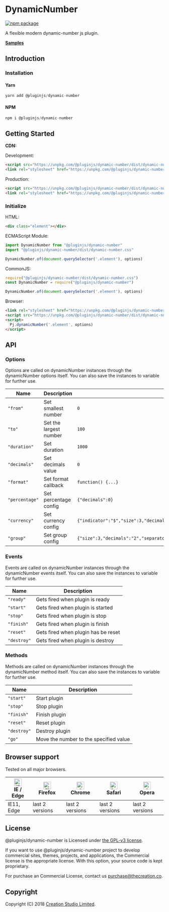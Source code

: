 # DynamicNumber

[![npm package](https://img.shields.io/npm/v/@pluginjs/dynamic-number.svg)](https://www.npmjs.com/package/@pluginjs/dynamic-number)

A flexible modern dynamic-number js plugin.

**[Samples](https://codesandbox.io/s/github/pluginjs/pluginjs/tree/master/modules/dynamicNumber/samples)**

## Introduction

### Installation

#### Yarn

```javascript
yarn add @pluginjs/dynamic-number
```

#### NPM

```javascript
npm i @pluginjs/dynamic-number
```

## Getting Started

**CDN:**

Development:

```html
<script src="https://unpkg.com/@pluginjs/dynamic-number/dist/dynamic-number.js"></script>
<link rel="stylesheet" href="https://unpkg.com/@pluginjs/dynamic-number/dist/dynamic-number.css">
```

Production:

```html
<script src="https://unpkg.com/@pluginjs/dynamic-number/dist/dynamic-number.min.js"></script>
<link rel="stylesheet" href="https://unpkg.com/@pluginjs/dynamic-number/dist/dynamic-number.min.css">
```

### Initialize

HTML:

```html
<div class="element"></div>
```

ECMAScript Module:

```javascript
import DynamicNumber from "@pluginjs/dynamic-number"
import "@pluginjs/dynamic-number/dist/dynamic-number.css"

DynamicNumber.of(document.querySelector('.element'), options)
```

CommonJS:

```javascript
require("@pluginjs/dynamic-number/dist/dynamic-number.css")
const DynamicNumber = require("@pluginjs/dynamic-number")

DynamicNumber.of(document.querySelector('.element'), options)
```

Browser:

```html
<link rel="stylesheet" href="https://unpkg.com/@pluginjs/dynamic-number/dist/dynamic-number.css">
<script src="https://unpkg.com/@pluginjs/dynamic-number/dist/dynamic-number.js"></script>
<script>
  Pj.dynamicNumber('.element', options)
</script>
```

## API

### Options

Options are called on dynamicNumber instances through the dynamicNumber options itself.
You can also save the instances to variable for further use.

Name | Description | Default
--|--|--
`"from"` | Set smallest number | `0`
`"to"` | Set the largest number | `100`
`"duration"` | Set duration | `1000`
`"decimals"` | Set decimals value | `0`
`"format"` | Set format callback | `function() {...}`
`"percentage"` | Set percentage config | `{"decimals":0}`
`"currency"` | Set currency config | `{"indicator":"$","size":3,"decimals":"2","separator":",","decimalsPoint":"."}`
`"group"` | Set group config | `{"size":3,"decimals":"2","separator":",","decimalsPoint":"."}`

### Events

Events are called on dynamicNumber instances through the dynamicNumber events itself.
You can also save the instances to variable for further use.

Name | Description
--|--
`"ready"` | Gets fired when plugin is ready
`"start"` | Gets fired when plugin is started
`"stop"` | Gets fired when plugin is stop
`"finish"` | Gets fired when plugin is finish
`"reset"` | Gets fired when plugin has be reset
`"destroy"` | Gets fired when plugin is destroy

### Methods

Methods are called on dynamicNumber instances through the dynamicNumber method itself.
You can also save the instances to variable for further use.

Name | Description
--|--
`"start"` | Start plugin
`"stop"` | Stop plugin
`"finish"` | Finish plugin
`"reset"` | Reset plugin
`"destroy"` | Destroy plugin
`"go"` | Move the number to the specified value

## Browser support

Tested on all major browsers.

| [<img src="https://raw.githubusercontent.com/alrra/browser-logos/master/src/edge/edge_48x48.png" alt="IE / Edge" width="24px" height="24px" />](http://godban.github.io/browsers-support-badges/)</br>IE / Edge | [<img src="https://raw.githubusercontent.com/alrra/browser-logos/master/src/firefox/firefox_48x48.png" alt="Firefox" width="24px" height="24px" />](http://godban.github.io/browsers-support-badges/)</br>Firefox | [<img src="https://raw.githubusercontent.com/alrra/browser-logos/master/src/chrome/chrome_48x48.png" alt="Chrome" width="24px" height="24px" />](http://godban.github.io/browsers-support-badges/)</br>Chrome | [<img src="https://raw.githubusercontent.com/alrra/browser-logos/master/src/safari/safari_48x48.png" alt="Safari" width="24px" height="24px" />](http://godban.github.io/browsers-support-badges/)</br>Safari | [<img src="https://raw.githubusercontent.com/alrra/browser-logos/master/src/opera/opera_48x48.png" alt="Opera" width="24px" height="24px" />](http://godban.github.io/browsers-support-badges/)</br>Opera |
| --------- | --------- | --------- | --------- | --------- |
| IE11, Edge| last 2 versions| last 2 versions| last 2 versions| last 2 versions|

## License

@pluginjs/dynamic-number is Licensed under [the GPL-v3 license](LICENSE).

If you want to use @pluginjs/dynamic-number project to develop commercial sites, themes, projects, and applications, the Commercial license is the appropriate license. With this option, your source code is kept proprietary.

For purchase an Commercial License, contact us purchase@thecreation.co.

## Copyright

Copyright (C) 2018 [Creation Studio Limited](creationstudio.com).